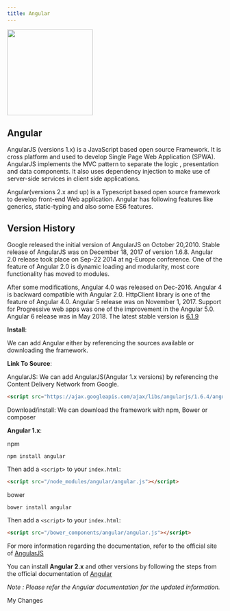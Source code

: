 ```yaml
---
title: Angular
---
```


<img src="https://angular.io/assets/images/logos/angular/angular.svg" width="200" height="200">


## Angular

AngularJS (versions 1.x) is a JavaScript based open source Framework. It is cross platform and used to develop Single Page Web Application (SPWA). AngularJS implements the MVC pattern to separate the logic , presentation and data components. It also uses dependency injection to make use of server-side services in client side applications.

Angular(versions 2.x and up) is a Typescript based open source framework to develop front-end Web application. Angular has following features like generics, static-typing and also some ES6 features.

## Version History

Google released the initial version of AngularJS on October 20,2010. Stable release of AngularJS was on December 18, 2017 of version 1.6.8. Angular 2.0 release took place on Sep-22 2014 at ng-Europe conference. One of the feature of Angular 2.0 is dynamic loading and modularity, most core functionality has moved to modules.

After some modifications, Angular 4.0 was released on Dec-2016. Angular 4 is backward compatible with Angular 2.0. HttpClient library is one of the feature of Angular 4.0. Angular 5 release was on November 1, 2017. Support for Progressive web apps was one of the improvement in the Angular 5.0. Angular 6 release was in May 2018. The latest stable version is [6.1.9](https://blog.angular.io/angular-v6-1-now-available-typescript-2-9-scroll-positioning-and-more-9f1c03007bb6)

**Install**:
 
We can add Angular either by referencing the sources available or downloading the framework.

**Link To Source**:

AngularJS: We can add AngularJS(Angular 1.x versions) by referencing the Content Delivery Network from Google.

```html
<script src="https://ajax.googleapis.com/ajax/libs/angularjs/1.6.4/angular.min.js"></script> 
```

Download/install: We can download the framework with npm, Bower or composer

**Angular 1.x**:

npm

```shell 
npm install angular
```
Then add a `<script>` to your `index.html`:

```html
<script src="/node_modules/angular/angular.js"></script>
```

bower

```shell
bower install angular
```
Then add a `<script>` to your `index.html`:

```html
<script src="/bower_components/angular/angular.js"></script>
```

For more information regarding the documentation, refer to the official site of [AngularJS](https://docs.angularjs.org/api) 

You can install **Angular 2.x** and other versions by following the steps from the official documentation of [Angular](https://angular.io/guide/quickstart)

*Note : Please refer the Angular documentation for the updated information.*

My Changes
